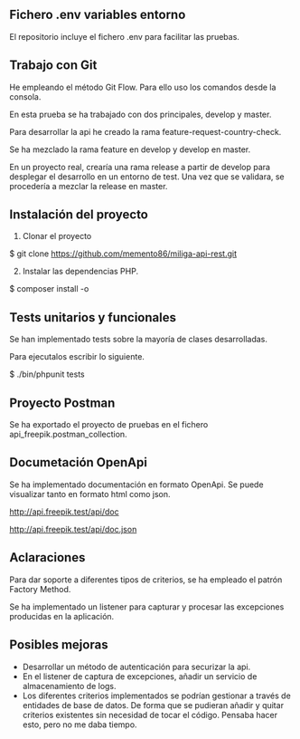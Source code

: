 ## Fichero .env variables entorno

El repositorio incluye el fichero .env para facilitar las pruebas.

## Trabajo con Git

He empleando el método Git Flow. Para ello uso los comandos desde la consola.

En esta prueba se ha trabajado con dos principales, develop y master.

Para desarrollar la api he creado la rama feature-request-country-check.

Se ha mezclado la rama feature en develop y develop en master.

En un proyecto real, crearía una rama release a partir de develop para desplegar el desarrollo en un entorno de test. Una vez que se validara, se procedería a mezclar la release en master.

## Instalación del proyecto

1. Clonar el proyecto

$ git clone https://github.com/memento86/miliga-api-rest.git

2. Instalar las dependencias PHP.

$ composer install -o

## Tests unitarios y funcionales

Se han implementado tests sobre la mayoría de clases desarrolladas.

Para ejecutalos escribir lo siguiente.

$ ./bin/phpunit tests

## Proyecto Postman

Se ha exportado el proyecto de pruebas en el fichero api_freepik.postman_collection.

## Documetación OpenApi

Se ha implementado documentación en formato OpenApi. Se puede visualizar tanto en formato html como json.

http://api.freepik.test/api/doc

http://api.freepik.test/api/doc.json

## Aclaraciones

Para dar soporte a diferentes tipos de criterios, se ha empleado el patrón Factory Method.

Se ha implementado un listener para capturar y procesar las excepciones producidas en la aplicación.

## Posibles mejoras

- Desarrollar un método de autenticación para securizar la api.
- En el listener de captura de excepciones, añadir un servicio de almacenamiento de logs.
- Los diferentes criterios implementados se podrían gestionar a través de entidades de base de datos. De forma que se pudieran añadir y quitar criterios existentes sin necesidad de tocar el código. Pensaba hacer esto, pero no me daba tiempo.
